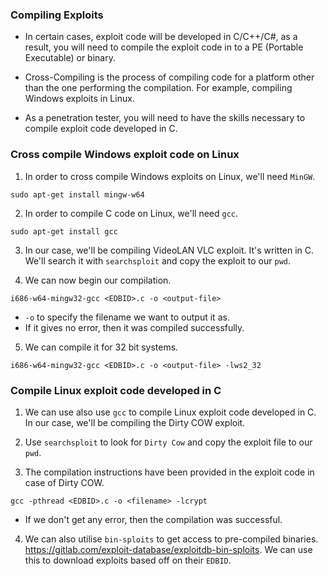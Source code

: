 ### Compiling Exploits

+ In certain cases, exploit code will be developed in C/C++/C#, as a result, you will need to compile the exploit code in to a PE (Portable Executable) or binary.

+ Cross-Compiling is the process of compiling code for a platform other than the one performing the compilation. For example, compiling Windows exploits in Linux. 

+ As a penetration tester, you will need to have the skills necessary to compile exploit code developed in C.

### Cross compile Windows exploit code on Linux

1. In order to cross compile Windows exploits on Linux, we'll need `MinGW`.
```
sudo apt-get install mingw-w64
```

2. In order to compile C code on Linux, we'll need `gcc`.
```
sudo apt-get install gcc
```

3. In our case, we'll be compiling VideoLAN VLC exploit. It's written in C. We'll search it with `searchsploit` and copy the exploit to our `pwd`.

4. We can now begin our compilation. 
```
i686-w64-mingw32-gcc <EDBID>.c -o <output-file>
```
- `-o` to specify the filename we want to output it as.
- If it gives no error, then it was compiled successfully.

5.  We can compile it for 32 bit systems.
```
i686-w64-mingw32-gcc <EDBID>.c -o <output-file> -lws2_32
```

### Compile Linux exploit code developed in C

1. We can use also use `gcc` to compile Linux exploit code developed in C. In our case, we'll be compiling the Dirty COW exploit.

2. Use `searchsploit` to look for `Dirty Cow` and copy the exploit file to our `pwd`.

3. The compilation instructions have been provided in the exploit code in case of Dirty COW. 
```
gcc -pthread <EDBID>.c -o <filename> -lcrypt
```
- If we don't get any error, then the compilation was successful.

4. We can also utilise `bin-sploits` to get access to pre-compiled binaries. 
https://gitlab.com/exploit-database/exploitdb-bin-sploits. We can use this to download exploits based off on their `EDBID`. 


